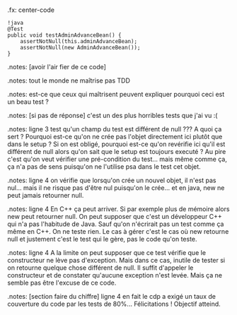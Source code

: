 # 
.fx: center-code

	!java
	@Test
	public void testAdminAdvanceBean() {
		assertNotNull(this.adminAdvanceBean);
		assertNotNull(new AdminAdvanceBean());
	}

.notes: [avoir l'air fier de ce code]

.notes: tout le monde ne maîtrise pas TDD

.notes: est-ce que ceux qui maîtrisent peuvent expliquer pourquoi ceci est un beau test ?

.notes: [si pas de réponse] c'est un des plus horribles tests que j'ai vu :(

.notes: ligne 3 test qu'un champ du test est différent de null ??? A quoi ça sert ? Pourquoi est-ce qu'on ne crée pas l'objet directement ici plutôt que dans le setup ? Si on est obligé, pourquoi est-ce qu'on revérifie ici qu'il est différent de null alors qu'on sait que le setup est toujours executé ? Au pire c'est qu'on veut vérifier une pré-condition du test... mais même comme ça, ça n'a pas de sens puisqu'on ne l'utilise psa dans le test cet objet.

.notes: ligne 4 on vérifie que lorsqu'on crée un nouvel objet, il n'est pas nul... mais il ne risque pas d'être nul puisqu'on le crée... et en java, new ne peut jamais retourner null. 

.notes: ligne 4 En C++ ça peut arriver. Si par exemple plus de mémoire alors new peut retourner null. On peut supposer que c'est un développeur C++ qui n'a pas l'habitude de Java. Sauf qu'on n'écrirait pas un test comme ça même en C++. On ne teste rien. Le cas à gérer c'est le cas où new retourne null et justement c'est le test qui le gère, pas le code qu'on teste.

.notes: ligne 4 A la limite on peut supposer que ce test vérifie que le constructeur ne lève pas d'exception. Mais dans ce cas, inutile de tester si on retourne quelque chose différent de null. Il suffit d'appeler le constructeur et de constater qu'aucune exception n'est levée. Mais ça ne semble pas être l'excuse de ce code.

.notes: [section faire du chiffre] ligne 4 en fait le cdp a exigé un taux de couverture du code par les tests de 80%... Félicitations ! Objectif atteind.
